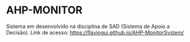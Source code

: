# AHP-MONITOR
Sistema em desenvolvido na disciplina de SAD (Sistema de Apoio a Decisão). 
Link de acesso: https://flaviogui.github.io/AHP-MonitorSystem/
